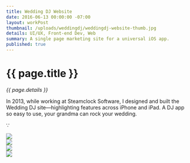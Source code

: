 ```yaml
---
title: Wedding DJ Website
date: 2016-06-13 00:00:00 -07:00
layout: workPost
thumbnail: /uploads/weddingdj/weddingdj-website-thumb.jpg
details: UI/UX, Front-end Dev, Web
summary: A single page marketing site for a universal iOS app.
published: true
---
```

<div class="mw-900  bp1-u-textAlign-center  u-mar-auto  u-mar-b05">
    <h1 class="u-noMargin u-mar-b00"><strong>{{ page.title }}</strong></h1>
    <p class="as-h5  c-grey03  u-mar-t01  u-mar-b05"><em>{{ page.details }}</em></p>
    <p class="as-h3">In 2013, while working at Steamclock Software, I designed and built the Wedding DJ site—highlighting features across iPhone and iPad. A DJ app so easy to use, your grandma can rock your wedding.</p>
    <p class="as-h5  bp1-u-textAlign-center  u-mar-b05">&#8757;</p>
</div>

<div class="Grid  Grid--withGutters">
    <div class="Grid-cell  u-size1of1  u-textAlign-center">
        <img class="mw-1024" src="/uploads/weddingdj/weddingdj-website1.jpg"/>
    </div>
    <div class="Grid-cell  u-size1of1  u-textAlign-center">
        <img class="mw-1024" src="/uploads/weddingdj/weddingdj-website2.jpg"/>
    </div>
    <div class="Grid-cell  u-size1of1  u-textAlign-center">
        <img class="mw-1024" src="/uploads/weddingdj/weddingdj-website3.jpg"/>
    </div>
    <div class="Grid-cell  u-size1of1  u-textAlign-center">
        <img class="mw-1024" src="/uploads/weddingdj/weddingdj-website4.jpg"/>
    </div>
</div>